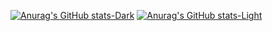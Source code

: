 [![Anurag's GitHub stats-Dark](https://github-readme-stats.vercel.app/api?username=tntsoft&show_icons=true&theme=dark#gh-dark-mode-only)](https://github.com/tntsoft/github-readme-stats#gh-dark-mode-only)
[![Anurag's GitHub stats-Light](https://github-readme-stats.vercel.app/api?username=tntsoft&show_icons=true&theme=default#gh-light-mode-only)](https://github.com/tntsoft/github-readme-stats#gh-light-mode-only)
